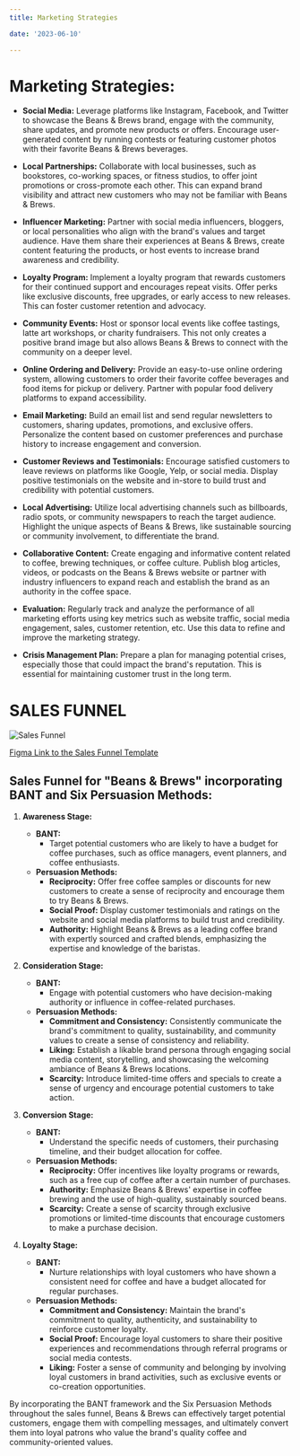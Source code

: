 ```yaml
---
title: Marketing Strategies

date: '2023-06-10'

---
```

# Marketing Strategies:

- **Social Media:** Leverage platforms like Instagram, Facebook, and Twitter to showcase the Beans & Brews brand, engage with the community, share updates, and promote new products or offers. Encourage user-generated content by running contests or featuring customer photos with their favorite Beans & Brews beverages.

- **Local Partnerships:** Collaborate with local businesses, such as bookstores, co-working spaces, or fitness studios, to offer joint promotions or cross-promote each other. This can expand brand visibility and attract new customers who may not be familiar with Beans & Brews.

- **Influencer Marketing:** Partner with social media influencers, bloggers, or local personalities who align with the brand's values and target audience. Have them share their experiences at Beans & Brews, create content featuring the products, or host events to increase brand awareness and credibility.

- **Loyalty Program:** Implement a loyalty program that rewards customers for their continued support and encourages repeat visits. Offer perks like exclusive discounts, free upgrades, or early access to new releases. This can foster customer retention and advocacy.

- **Community Events:** Host or sponsor local events like coffee tastings, latte art workshops, or charity fundraisers. This not only creates a positive brand image but also allows Beans & Brews to connect with the community on a deeper level.

- **Online Ordering and Delivery:** Provide an easy-to-use online ordering system, allowing customers to order their favorite coffee beverages and food items for pickup or delivery. Partner with popular food delivery platforms to expand accessibility.

- **Email Marketing:** Build an email list and send regular newsletters to customers, sharing updates, promotions, and exclusive offers. Personalize the content based on customer preferences and purchase history to increase engagement and conversion.

- **Customer Reviews and Testimonials:** Encourage satisfied customers to leave reviews on platforms like Google, Yelp, or social media. Display positive testimonials on the website and in-store to build trust and credibility with potential customers.

- **Local Advertising:** Utilize local advertising channels such as billboards, radio spots, or community newspapers to reach the target audience. Highlight the unique aspects of Beans & Brews, like sustainable sourcing or community involvement, to differentiate the brand.

- **Collaborative Content:** Create engaging and informative content related to coffee, brewing techniques, or coffee culture. Publish blog articles, videos, or podcasts on the Beans & Brews website or partner with industry influencers to expand reach and establish the brand as an authority in the coffee space.

- **Evaluation:** Regularly track and analyze the performance of all marketing efforts using key metrics such as website traffic, social media engagement, sales, customer retention, etc. Use this data to refine and improve the marketing strategy.

- **Crisis Management Plan:** Prepare a plan for managing potential crises, especially those that could impact the brand's reputation. This is essential for maintaining customer trust in the long term.

# SALES FUNNEL

![Sales Funnel](/images/SalesFunnel.jpg)

[Figma Link to the Sales Funnel Template](https://www.figma.com/file/1ik7eB5rkOG6avCr40DAWV/Sales-Funnel?type=whiteboard&node-id=0-1&t=LhCQ2GVCO8dVChHt-0)

## Sales Funnel for "Beans & Brews" incorporating BANT and Six Persuasion Methods:

1. **Awareness Stage:**
   - **BANT:**
     - Target potential customers who are likely to have a budget for coffee purchases, such as office managers, event planners, and coffee enthusiasts.
   - **Persuasion Methods:**
     - **Reciprocity:** Offer free coffee samples or discounts for new customers to create a sense of reciprocity and encourage them to try Beans & Brews.
     - **Social Proof:** Display customer testimonials and ratings on the website and social media platforms to build trust and credibility.
     - **Authority:** Highlight Beans & Brews as a leading coffee brand with expertly sourced and crafted blends, emphasizing the expertise and knowledge of the baristas.

2. **Consideration Stage:**
   - **BANT:**
     - Engage with potential customers who have decision-making authority or influence in coffee-related purchases.
   - **Persuasion Methods:**
     - **Commitment and Consistency:** Consistently communicate the brand's commitment to quality, sustainability, and community values to create a sense of consistency and reliability.
     - **Liking:** Establish a likable brand persona through engaging social media content, storytelling, and showcasing the welcoming ambiance of Beans & Brews locations.
     - **Scarcity:** Introduce limited-time offers and specials to create a sense of urgency and encourage potential customers to take action.

3. **Conversion Stage:**
   - **BANT:**
     - Understand the specific needs of customers, their purchasing timeline, and their budget allocation for coffee.
   - **Persuasion Methods:**
     - **Reciprocity:** Offer incentives like loyalty programs or rewards, such as a free cup of coffee after a certain number of purchases.
     - **Authority:** Emphasize Beans & Brews' expertise in coffee brewing and the use of high-quality, sustainably sourced beans.
     - **Scarcity:** Create a sense of scarcity through exclusive promotions or limited-time discounts that encourage customers to make a purchase decision.

4. **Loyalty Stage:**
   - **BANT:**
     - Nurture relationships with loyal customers who have shown a consistent need for coffee and have a budget allocated for regular purchases.
   - **Persuasion Methods:**
     - **Commitment and Consistency:** Maintain the brand's commitment to quality, authenticity, and sustainability to reinforce customer loyalty.
     - **Social Proof:** Encourage loyal customers to share their positive experiences and recommendations through referral programs or social media contests.
     - **Liking:** Foster a sense of community and belonging by involving loyal customers in brand activities, such as exclusive events or co-creation opportunities.

By incorporating the BANT framework and the Six Persuasion Methods throughout the sales funnel, Beans & Brews can effectively target potential customers, engage them with compelling messages, and ultimately convert them into loyal patrons who value the brand's quality coffee and community-oriented values.
